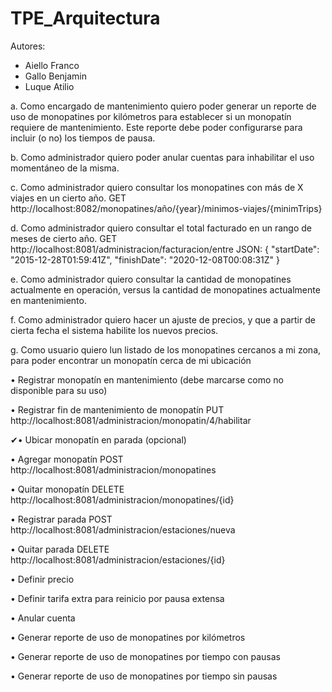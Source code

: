 # TPE_Arquitectura
Autores: 
  - Aiello Franco
  - Gallo Benjamin
  - Luque Atilio

a. Como encargado de mantenimiento quiero poder generar un reporte de uso de monopatines por
kilómetros para establecer si un monopatín requiere de mantenimiento. Este reporte debe poder
configurarse para incluir (o no) los tiempos de pausa.

b. Como administrador quiero poder anular cuentas para inhabilitar el uso momentáneo de la
misma.

c. Como administrador quiero consultar los monopatines con más de X viajes en un cierto año.
    GET http://localhost:8082/monopatines/año/{year}/minimos-viajes/{minimTrips}

d. Como administrador quiero consultar el total facturado en un rango de meses de cierto año.
    GET http://localhost:8081/administracion/facturacion/entre
    JSON:
    {
      "startDate": "2015-12-28T01:59:41Z",
      "finishDate": "2020-12-08T00:08:31Z"
    }


e. Como administrador quiero consultar la cantidad de monopatines actualmente en operación,
versus la cantidad de monopatines actualmente en mantenimiento.

f. Como administrador quiero hacer un ajuste de precios, y que a partir de cierta fecha el sistema
habilite los nuevos precios.

g. Como usuario quiero lun listado de los monopatines cercanos a mi zona, para poder encontrar
un monopatín cerca de mi ubicación


• Registrar monopatín en mantenimiento (debe marcarse como no disponible para su uso)

• Registrar fin de mantenimiento de monopatín
    PUT http://localhost:8081/administracion/monopatin/4/habilitar

✔• Ubicar monopatín en parada (opcional)

• Agregar monopatín 
    POST http://localhost:8081/administracion/monopatines

• Quitar monopatín
    DELETE http://localhost:8081/administracion/monopatines/{id}

• Registrar parada
    POST http://localhost:8081/administracion/estaciones/nueva

• Quitar parada
    DELETE http://localhost:8081/administracion/estaciones/{id}

• Definir precio

• Definir tarifa extra para reinicio por pausa extensa

• Anular cuenta

• Generar reporte de uso de monopatines por kilómetros

• Generar reporte de uso de monopatines por tiempo con pausas

• Generar reporte de uso de monopatines por tiempo sin pausas
